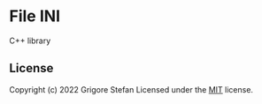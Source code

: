 # File INI

C++ library

## License

Copyright (c) 2022 Grigore Stefan
Licensed under the [MIT](LICENSE) license.
